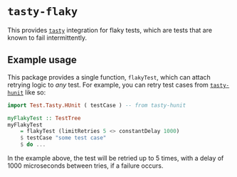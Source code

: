 # `tasty-flaky`

This provides [`tasty`](https://hackage.haskell.org/package/tasty) integration for flaky tests, which are tests that are known to fail intermittently.

## Example usage

This package provides a single function, `flakyTest`, which can attach retrying logic to *any* test.
For example, you can retry test cases from [`tasty-hunit`](https://hackage.haskell.org/package/tasty-hunit) like so:

```haskell
import Test.Tasty.HUnit ( testCase ) -- from tasty-hunit

myFlakyTest :: TestTree
myFlakyTest 
    = flakyTest (limitRetries 5 <> constantDelay 1000) 
    $ testCase "some test case" 
    $ do ... 
```

In the example above, the test will be retried up to 5 times, with a delay of 1000 microseconds between tries,
if a failure occurs.